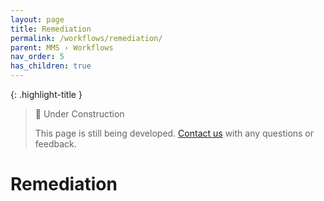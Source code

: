 ```yaml
---
layout: page
title: Remediation
permalink: /workflows/remediation/
parent: MMS › Workflows
nav_order: 5
has_children: true
---
```


{: .highlight-title }
> 🚧 Under Construction
>
> This page is still being developed. [Contact us](/metadata-documentation/contact/) with any questions or feedback.

# Remediation